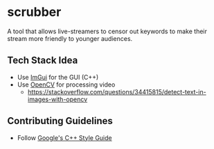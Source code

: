 # scrubber

A tool that allows live-streamers to censor out keywords to make their stream more friendly to younger audiences.

## Tech Stack Idea

 - Use [ImGui](https://github.com/ocornut/imgui) for the GUI (C++)
 - Use [OpenCV](https://github.com/opencv/opencv) for processing video
   - https://stackoverflow.com/questions/34415815/detect-text-in-images-with-opencv

## Contributing Guidelines

 - Follow [Google's C++ Style Guide](https://google.github.io/styleguide/cppguide.html)
